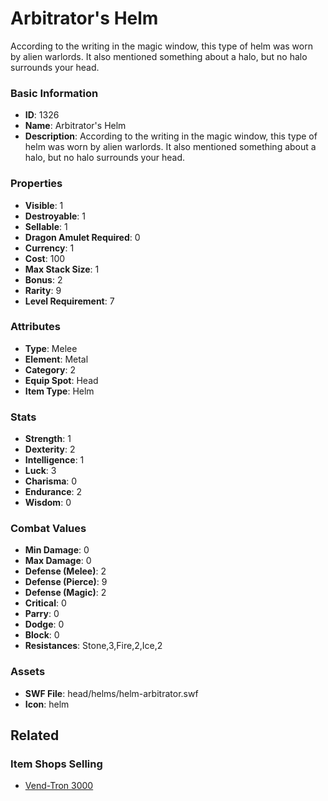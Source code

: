 # Arbitrator's Helm

According to the writing in the magic window, this type of helm was worn by alien warlords. It also mentioned something about a halo, but no halo surrounds your head.

### Basic Information

- **ID**: 1326
- **Name**: Arbitrator&#039;s Helm
- **Description**: According to the writing in the magic window, this type of helm was worn by alien warlords. It also mentioned something about a halo, but no halo surrounds your head.

### Properties

- **Visible**: 1
- **Destroyable**: 1
- **Sellable**: 1
- **Dragon Amulet Required**: 0
- **Currency**: 1
- **Cost**: 100
- **Max Stack Size**: 1
- **Bonus**: 2
- **Rarity**: 9
- **Level Requirement**: 7

### Attributes

- **Type**: Melee
- **Element**: Metal
- **Category**: 2
- **Equip Spot**: Head
- **Item Type**: Helm

### Stats

- **Strength**: 1
- **Dexterity**: 2
- **Intelligence**: 1
- **Luck**: 3
- **Charisma**: 0
- **Endurance**: 2
- **Wisdom**: 0

### Combat Values

- **Min Damage**: 0
- **Max Damage**: 0
- **Defense (Melee)**: 2
- **Defense (Pierce)**: 9
- **Defense (Magic)**: 2
- **Critical**: 0
- **Parry**: 0
- **Dodge**: 0
- **Block**: 0
- **Resistances**: Stone,3,Fire,2,Ice,2

### Assets

- **SWF File**: head/helms/helm-arbitrator.swf
- **Icon**: helm

## Related

### Item Shops Selling

- [Vend-Tron 3000](../item-shops/54-vend-tron-3000.md)


